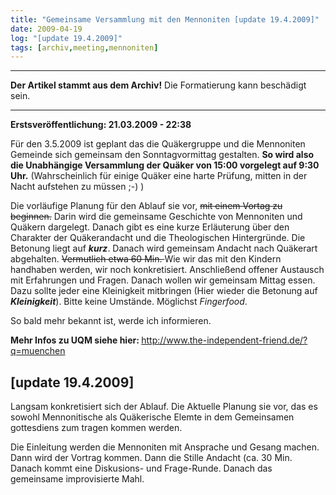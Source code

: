 ```yaml
---
title: "Gemeinsame Versammlung mit den Mennoniten [update 19.4.2009]"
date: 2009-04-19
log: "[update 19.4.2009]"
tags: [archiv,meeting,mennoniten]
---
```

<hr><b>Der Artikel stammt aus dem Archiv!</b> Die Formatierung kann beschädigt sein.<hr>

<b>Erstsveröffentlichung: 21.03.2009 - 22:38</b>

Für den 3.5.2009 ist geplant das die Quäkergruppe und die Mennoniten Gemeinde sich gemeinsam den Sonntagvormittag gestalten. <b>So wird also die Unabhängige Versammlung der Quäker von 15:00 vorgelegt auf 9:30 Uhr.</b> (Wahrscheinlich für einige Quäker eine harte Prüfung, mitten in der Nacht aufstehen zu müssen ;-) )

Die vorläufige Planung für den Ablauf sie vor, <s>mit einem Vortag zu beginnen.</s> Darin wird die gemeinsame Geschichte von Mennoniten und Quäkern dargelegt. Danach gibt es eine kurze Erläuterung über den Charakter der Quäkerandacht und die Theologischen Hintergründe. Die Betonung liegt auf <b><i>kurz</i></b>. Danach wird gemeinsam Andacht nach Quäkerart abgehalten. <s>Vermutlich etwa 60 Min. </s>Wie wir das mit den Kindern handhaben werden, wir noch konkretisiert. Anschließend offener Austausch mit Erfahrungen und Fragen. Danach wollen wir gemeinsam Mittag essen. Dazu sollte jeder eine Kleinigkeit mitbringen (Hier wieder die Betonung auf  <b><i>Kleinigkeit</i></b>). Bitte keine Umstände. Möglichst <i>Fingerfood</i>.
 
So bald mehr bekannt ist, werde ich informieren.


<b>Mehr Infos zu UQM siehe hier: </b> http://www.the-independent-friend.de/?q=muenchen

<h2>[update 19.4.2009]</h2>

Langsam konkretisiert sich der Ablauf. Die Aktuelle Planung sie vor, das es sowohl Mennonitische als Quäkerische Elemte in dem Gemeinsamen gottesdiens zum tragen kommen werden.

Die Einleitung werden die Mennoniten mit Ansprache und Gesang machen. Dann wird der Vortrag kommen. Dann die Stille Andacht (ca. 30 Min. Danach kommt eine Diskusions- und Frage-Runde. Danach das gemeinsame improvisierte Mahl.
